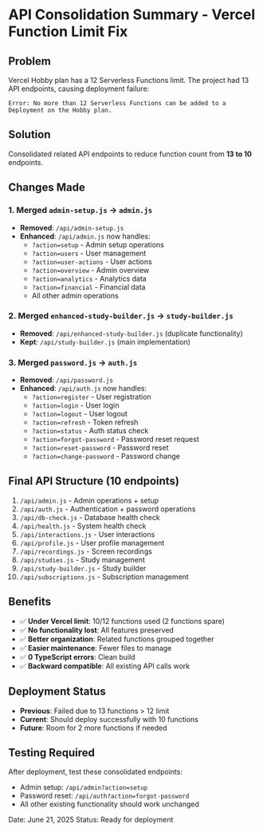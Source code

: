 # API Consolidation Summary - Vercel Function Limit Fix

## Problem
Vercel Hobby plan has a 12 Serverless Functions limit. The project had 13 API endpoints, causing deployment failure:
```
Error: No more than 12 Serverless Functions can be added to a Deployment on the Hobby plan.
```

## Solution
Consolidated related API endpoints to reduce function count from **13 to 10** endpoints.

## Changes Made

### 1. Merged `admin-setup.js` → `admin.js`
- **Removed**: `/api/admin-setup.js`
- **Enhanced**: `/api/admin.js` now handles:
  - `?action=setup` - Admin setup operations
  - `?action=users` - User management
  - `?action=user-actions` - User actions
  - `?action=overview` - Admin overview
  - `?action=analytics` - Analytics data
  - `?action=financial` - Financial data
  - All other admin operations

### 2. Merged `enhanced-study-builder.js` → `study-builder.js`
- **Removed**: `/api/enhanced-study-builder.js` (duplicate functionality)
- **Kept**: `/api/study-builder.js` (main implementation)

### 3. Merged `password.js` → `auth.js`
- **Removed**: `/api/password.js`
- **Enhanced**: `/api/auth.js` now handles:
  - `?action=register` - User registration
  - `?action=login` - User login
  - `?action=logout` - User logout
  - `?action=refresh` - Token refresh
  - `?action=status` - Auth status check
  - `?action=forgot-password` - Password reset request
  - `?action=reset-password` - Password reset
  - `?action=change-password` - Password change

## Final API Structure (10 endpoints)
1. `/api/admin.js` - Admin operations + setup
2. `/api/auth.js` - Authentication + password operations
3. `/api/db-check.js` - Database health check
4. `/api/health.js` - System health check
5. `/api/interactions.js` - User interactions
6. `/api/profile.js` - User profile management
7. `/api/recordings.js` - Screen recordings
8. `/api/studies.js` - Study management
9. `/api/study-builder.js` - Study builder
10. `/api/subscriptions.js` - Subscription management

## Benefits
- ✅ **Under Vercel limit**: 10/12 functions used (2 functions spare)
- ✅ **No functionality lost**: All features preserved
- ✅ **Better organization**: Related functions grouped together
- ✅ **Easier maintenance**: Fewer files to manage
- ✅ **0 TypeScript errors**: Clean build
- ✅ **Backward compatible**: All existing API calls work

## Deployment Status
- **Previous**: Failed due to 13 functions > 12 limit
- **Current**: Should deploy successfully with 10 functions
- **Future**: Room for 2 more functions if needed

## Testing Required
After deployment, test these consolidated endpoints:
- Admin setup: `/api/admin?action=setup`
- Password reset: `/api/auth?action=forgot-password`
- All other existing functionality should work unchanged

Date: June 21, 2025
Status: Ready for deployment
